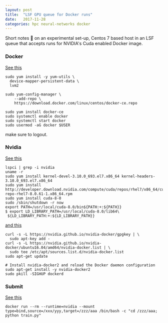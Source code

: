 ```yaml
---
layout: post
title:  "LSF GPU queue for Docker runs"
date:   2017-11-28
categories: hpc neural-networks docker
---
```


Short notes :construction: on an experimental set-up, Centos 7 based host in an LSF queue that accepts runs for NVIDIA's Cuda enabled Docker image.

### Docker 
[See this](https://docs.docker.com/engine/installation/linux/docker-ce/centos/#set-up-the-repository)
```
sudo yum install -y yum-utils \
  device-mapper-persistent-data \
  lvm2

sudo yum-config-manager \
    --add-repo \
    https://download.docker.com/linux/centos/docker-ce.repo

sudo yum install docker-ce
sudo systemctl enable docker
sudo systemctl start docker
sudo usermod -aG docker $USER
```
make sure to logout.

### Nvidia
[See this](http://docs.nvidia.com/cuda/cuda-quick-start-guide/index.html)
```
lspci | grep -i nvidia
uname -r
sudo yum install kernel-devel-3.10.0_693.el7.x86_64 kernel-headers-3.10.0_693.el7.x86_64
sudo yum install http://developer.download.nvidia.com/compute/cuda/repos/rhel7/x86_64/cuda-repo-rhel7-8.0.61-1.x86_64.rpm
sudo yum install cuda-8-0
sudo /sbin/shutdown -r now
export PATH=/usr/local/cuda-8.0/bin${PATH:+:${PATH}}
$ export LD_LIBRARY_PATH=/usr/local/cuda-8.0/lib64\
 ${LD_LIBRARY_PATH:+:${LD_LIBRARY_PATH}}
```
[and this](https://github.com/NVIDIA/nvidia-docker)
```
curl -s -L https://nvidia.github.io/nvidia-docker/gpgkey | \
  sudo apt-key add -
curl -s -L https://nvidia.github.io/nvidia-docker/ubuntu16.04/amd64/nvidia-docker.list | \
  sudo tee /etc/apt/sources.list.d/nvidia-docker.list
sudo apt-get update

# Install nvidia-docker2 and reload the Docker daemon configuration
sudo apt-get install -y nvidia-docker2
sudo pkill -SIGHUP dockerd
```

### Submit
[See this](https://hub.docker.com/r/philipplang/deeplearning/)
```
docker run --rm --runtime=nvidia --mount type=bind,source=/xxx/yyy,target=/zzz/aaa /bin/bash -c "cd /zzz/aaa; python train.py"
```

